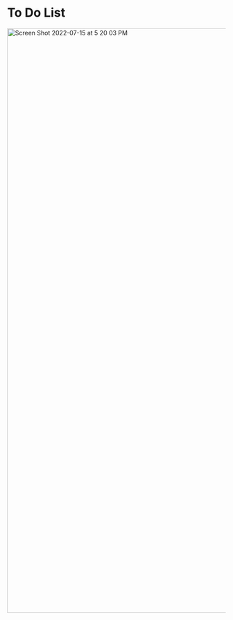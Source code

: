 # To Do List 

<img width="1349" alt="Screen Shot 2022-07-15 at 5 20 03 PM" src="https://user-images.githubusercontent.com/93444274/179318720-dc94253d-57e0-4c9b-b6b0-a8b1a6b4831f.png">
